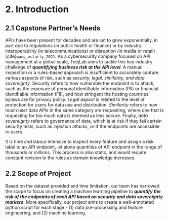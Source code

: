 # 2. Introduction

## 2.1 Capstone Partner’s Needs

APIs have been present for decades and are set to grow exponentially, in part due to regulations (in public health or finance) or by industry interoperability (in telecommunications) or disruption (in media or retail)  {cite}`wang_mclarty_2021`. As a cybersecurity company focused on API management at a global scale, TeejLab aims to tackle this key industry challenge of ***quantifying business risk at the API level***. A manual inspection or a rules-based approach is insufficient to accurately capture various aspects of risk, such as *security, legal, similarity, and data sovereignty*. Security refers to how vulnerable the endpoint is to attack, such as the exposure of personal identifiable information (PII) or financial identifiable information (FII), and how stringent the hosting countries' bylaws are for privacy policy. *Legal aspect* is related to the level of protection for users for data use and distribution. *Similarity* refers to how much user data APIs in the same category are requesting, where one that is requesting for too much data is deemed as less secure. Finally, *data sovereignty* refers to governance of data, which is at risk if they fail certain security tests, such as injection attacks, or if the endpoints are accessible to users.

It is time and labour intensive to inspect every feature and assign a risk label to an API endpoint, let alone quantities of API endpoint in the range of thousands or millions. This process is also static, and would require constant revision to the rules as domain knowledge increases.

## 2.2 Scope of Project

Based on the dataset provided and time limitation, our team has narrowed the scope to focus on creating a machine learning pipeline to ***quantify the risk of the endpoints of each API based on security and data sovereignty markers***. More specifically, our project aims to create a well-annotated python script for each stage - (1) data pre-processing and feature engineering, and (2) machine learning.



